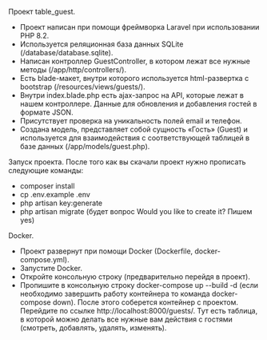 Проект table_guest.
- Проект написан при помощи фреймворка Laravel при использовании PHP 8.2.
- Используется реляционная база данных SQLite (/database/database.sqlite).
- Написан контроллер GuestController, в котором лежат все нужные методы (/app/http/controllers/).
- Есть blade-макет, внутри которого используется html-развертка с bootstrap (/resources/views/guests/).
- Внутри index.blade.php есть ajax-запрос на API, которые лежат в нашем контроллере. Данные для обновления и добавления гостей в формате JSON.
- Присутствует проверка на уникальность полей email и телефон.
- Создана модель, представляет собой сущность «Гость» (Guest) и используется для взаимодействия с соответствующей таблицей в базе данных (/app/models/guest.php).

Запуск проекта.
После того как вы скачали проект нужно прописать следующие команды:
- composer install
- cp .env.example .env
- php artisan key:generate
- php artisan migrate (будет вопрос Would you like to create it? Пишем yes)

Docker.
- Проект развернут при помощи Docker (Dockerfile, docker-compose.yml).
- Запустите Docker.
- Откройте консольную строку (предварительно перейдя в проект).
- Пропишите в консольную строку docker-compose up --build -d (если необходимо завершить работу контейнера то команда docker-compose down).
После этого соберется контейнер с проектом. Перейдите по ссылке http://localhost:8000/guests/. Тут есть таблица, в которой можно делать все нужные вам действия с гостями (смотреть, добавлять, удалять, изменять).
